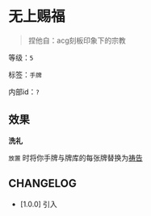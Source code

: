 # 无上赐福

> 捏他自：acg刻板印象下的宗教

等级：`5`

标签：`手牌`

内部id：`?`

## 效果

**洗礼**

`放置` 时将你手牌与牌库的每张牌替换为[祷告](祷告.md)

## CHANGELOG

- [1.0.0] 引入
